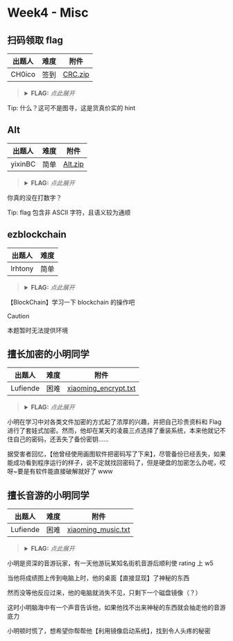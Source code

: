 # Week4 - Misc

## 扫码领取 flag

| 出题人 | 难度 | 附件 |
|-----|-----|-----|
| CH0ico | 签到 | [CRC.zip](https://github.com/project-newstar/newstar-ctf-2024/releases/download/attachment-week4/CRC.zip) |

> <details><summary><strong>FLAG:</strong> <i>点此展开</i></summary>
> `flag{Then_d0_you_kn0w_w6at_Hanx1n_cod3_1s?}`
> </details>

Tip: 什么？这可不是图寻，这是货真价实的 hint

## Alt

| 出题人 | 难度 | 附件 |
|-----|-----|-----|
| yixinBC | 简单 | [Alt.zip](https://github.com/project-newstar/newstar-ctf-2024/releases/download/attachment-week4/Alt.zip) |

> <details><summary><strong>FLAG:</strong> <i>点此展开</i></summary>
> `flag{键盘流量_with_alt_和窗户_15_5o0OO0o_酷}`
> </details>

你真的没在打数字？

Tip: flag 包含非 ASCII 字符，且语义较为通顺

## ezblockchain

| 出题人 | 难度 |
|-----|-----|
| lrhtony | 简单 |

> <details><summary><strong>FLAG:</strong> <i>点此展开</i></summary>
> `flag{b10ckch@1n_15_r3@lly_1nt3r35t1ng!}`
> </details>

【BlockChain】学习一下 blockchain 的操作吧

> [!CAUTION]
>
> 本题暂时无法提供环境

## 擅长加密的小明同学

| 出题人 | 难度 | 附件 |
|-----|-----|-----|
| Lufiende | 困难 | [xiaoming_encrypt.txt](https://github.com/project-newstar/newstar-ctf-2024/releases/download/attachment-week4/xiaoming_encrypt.txt) |

> <details><summary><strong>FLAG:</strong> <i>点此展开</i></summary>
> `flag{5ZCb44Gv5Y+W6K+B5pys5b2T44Gr5LiK5omL}`
> </details>

小明在学习中对各类文件加密的方式起了浓厚的兴趣，并把自己珍贵资料和 Flag 进行了套娃式加密。然而，他却在某天的凌晨三点选择了重装系统，本来他就记不住自己的密码，还丢失了备份密钥……

据受害者回忆，【他曾经使用画图软件把密码写了下来】，尽管备份已经丢失，如果能成功看到程序运行的样子，说不定就找回密码了，但是硬盘的加密怎么办呢，哎呀~要是有软件能直接破解就好了 www

## 擅长音游的小明同学

| 出题人 | 难度 | 附件 |
|-----|-----|-----|
| Lufiende | 困难 | [xiaoming_music.txt](https://github.com/project-newstar/newstar-ctf-2024/releases/download/attachment-week4/xiaoming_music.txt) |

> <details><summary><strong>FLAG:</strong> <i>点此展开</i></summary>
> `flag{wowgoodfzforensics}`
> </details>

小明是资深的音游玩家，有一天他游玩某知名街机音游后顺利使 rating 上 w5

当他将成绩图上传到电脑上时，他的桌面【直接显现】了神秘的东西

然而没等他反应过来，他的电脑就消失不见，只剩下一个磁盘镜像（？）

这时小明脑海中有一个声音告诉他，如果他找不出来神秘的东西就会抽走他的音游底力

小明顿时慌了，想希望你帮帮他【利用镜像启动系统】，找到令人头疼的秘密
